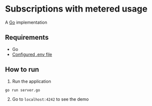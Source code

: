 # Subscriptions with metered usage

A [Go](https://golang.org) implementation

## Requirements

- Go
- [Configured .env file](../README.md)

## How to run

1. Run the application

```
go run server.go
```

2. Go to `localhost:4242` to see the demo
